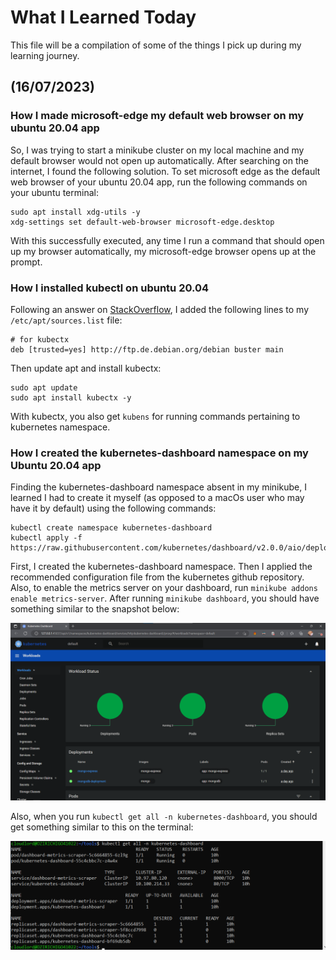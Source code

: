 # What I Learned Today
This file will be a compilation of some of the things I pick up during my learning journey.
## (16/07/2023) 
### How I made microsoft-edge my default web browser on my ubuntu 20.04 app
So, I was trying to start a minikube cluster on my local machine and my default browser would not open up automatically. After searching on the internet, I found the following solution. To set microsoft edge as the default web browser of your ubuntu 20.04 app, run the following commands on your ubuntu terminal:
```
sudo apt install xdg-utils -y
xdg-settings set default-web-browser microsoft-edge.desktop
```
With this successfully executed, any time I run a command that should open up my browser automatically, my microsoft-edge browser opens up at the prompt.

### How I installed kubectl on ubuntu 20.04
Following an answer on [StackOverflow](https://stackoverflow.com/questions/69070582/how-can-i-install-kubectx-on-ubuntu-linux-20-04), I added the following lines to my `/etc/apt/sources.list` file:
```
# for kubectx
deb [trusted=yes] http://ftp.de.debian.org/debian buster main
```
Then update apt and install kubectx:
```
sudo apt update
sudo apt install kubectx -y
```
With kubectx, you also get `kubens` for running commands pertaining to kubernetes namespace.

### How I created the kubernetes-dashboard namespace on my Ubuntu 20.04 app
Finding the kubernetes-dashboard namespace absent in my minikube, I learned I had to create it myself (as opposed to a macOs user who may have it by default) using the following commands:
```
kubectl create namespace kubernetes-dashboard
kubectl apply -f https://raw.githubusercontent.com/kubernetes/dashboard/v2.0.0/aio/deploy/recommended.yaml
```
First, I created the kubernetes-dashboard namespace. Then I applied the recommended configuration file from the kubernetes github repository. Also, to enable the metrics server on your dashboard, run `minikube addons enable metrics-server`.
After running `minikube dashboard`, you should have something similar to the snapshot below:

![kubernetes-dashboard snapshot](./img/k8-dashboard.png)

Also, when you run `kubectl get all -n kubernetes-dashboard`, you should get something similar to this on the terminal:

![kubernetes-dashboard namespace details](./img/k8-dashboard-output.png)

